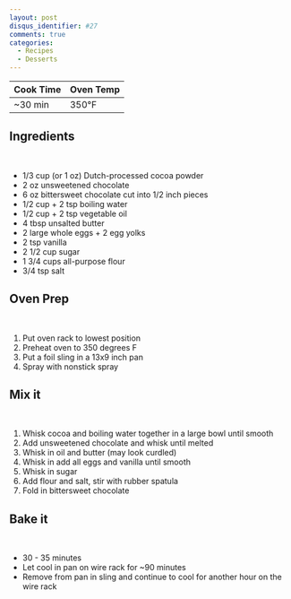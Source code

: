 ```yaml
---
layout: post
disqus_identifier: #27
comments: true
categories: 
  - Recipes
  - Desserts
---
```


Cook Time | Oven Temp
----------|----------
 ~30 min  |   350&deg;F

## Ingredients

<br/>

* 1/3 cup (or 1 oz) Dutch-processed cocoa powder
* 2 oz unsweetened chocolate
* 6 oz bittersweet chocolate cut into 1/2 inch pieces
* 1/2 cup + 2 tsp boiling water
* 1/2 cup + 2 tsp vegetable oil
* 4 tbsp unsalted butter
* 2 large whole eggs + 2 egg yolks
* 2 tsp vanilla
* 2 1/2 cup sugar
* 1 3/4 cups all-purpose flour
* 3/4 tsp salt

## Oven Prep

<br/>

1. Put oven rack to lowest position
1. Preheat oven to 350 degrees F
1. Put a foil sling in a 13x9 inch pan
1. Spray with nonstick spray

## Mix it

<br/>

1. Whisk cocoa and boiling water together in a large bowl until smooth
1. Add unsweetened chocolate and whisk until melted
1. Whisk in oil and butter (may look curdled)
1. Whisk in add all eggs and vanilla until smooth
1. Whisk in sugar
1. Add flour and salt, stir with rubber spatula
1. Fold in bittersweet chocolate

## Bake it

<br/>

* 30 - 35 minutes
* Let cool in pan on wire rack for ~90 minutes
* Remove from pan in sling and continue to cool for another hour on the wire rack

